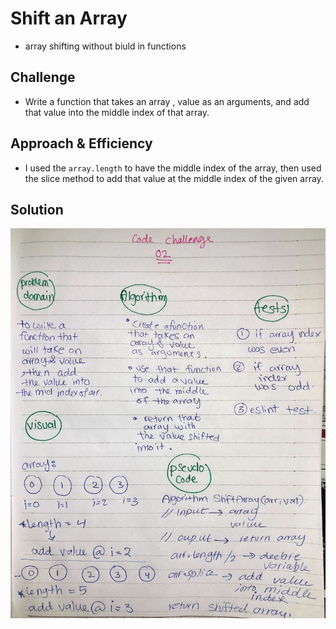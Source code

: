 # Shift an Array
- array shifting without biuld in functions

## Challenge

- Write a function that takes an array , value as an arguments, and add that value into the middle index of that array.

## Approach & Efficiency

- I used the `array.length` to have the middle index of the array, then used the slice method to add that value at the middle index of the given array.

## Solution

![white boarding](/assets/ch02.jpg)

